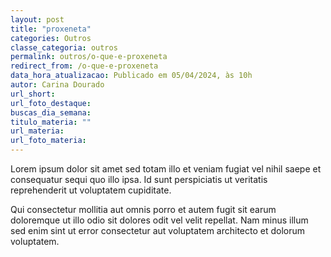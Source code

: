 ```yaml
---
layout: post
title: "proxeneta"
categories: Outros
classe_categoria: outros
permalink: outros/o-que-e-proxeneta
redirect_from: /o-que-e-proxeneta
data_hora_atualizacao: Publicado em 05/04/2024, às 10h
autor: Carina Dourado
url_short: 
url_foto_destaque: 
buscas_dia_semana: 
titulo_materia: ""
url_materia: 
url_foto_materia: 
---
```

Lorem ipsum dolor sit amet sed totam illo et veniam fugiat vel nihil saepe et consequatur sequi quo illo ipsa. Id sunt perspiciatis ut veritatis reprehenderit ut voluptatem cupiditate. 

Qui consectetur mollitia aut omnis porro et autem fugit sit earum doloremque ut illo odio sit dolores odit vel velit repellat. Nam minus illum sed enim sint ut error consectetur aut voluptatem architecto et dolorum voluptatem. 

